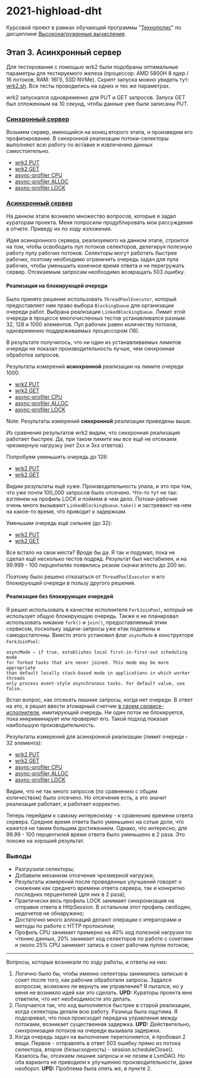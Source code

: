# 2021-highload-dht

Курсовой проект в рамках обучающей программы "[Технополис](https://polis.mail.ru)" по дисциплине [Высоконагруженные вычисления](https://polis.mail.ru/curriculum/program/discipline/1257/).

## Этап 3. Асинхронный сервер

Для тестирования с помощью wrk2 были подобраны оптимальные параметры для тестируемого
железа (процессор: AMD 5800H 8 ядер / 16 потоков, RAM: 16Гб, SSD NVMe).
Скрипт запуска можно увидеть тут: [wrk2.sh](../../profiling/wrk2.sh).
Все тесты проводились на одних и тех же параметрах.

wrk2 запускался одновременно для PUT и GET запросов. Запуск GET был отложенным
на 10 секунд, чтобы данные уже были записаны PUT.

### [Синхронный сервер](https://github.com/CRaFT4ik/2021-highload-dht/blob/stage_2/src/main/java/ru/mail/polis/service/eldar_tim/HttpServerImpl.java)

Возьмем сервер, имеющийся на конец второго этапа, и произведем его профилирование.
В синхронной реализации потоки-селекторы выполняют всю работу по вставке
и извлечению данных самостоятельно.

- [wrk2 PUT](profiling/sync/wrk2_sync2_put.txt)
- [wrk2 GET](profiling/sync/wrk2_sync2_get.txt)
- [async-profiler CPU](profiling/sync/profiler_cpu_sync2.html)
- [async-profiler ALLOC](profiling/sync/profiler_alloc_sync2.html)
- [async-profiler LOCK](profiling/sync/profiler_lock_sync2.html)

### [Асинхронный сервер](https://github.com/CRaFT4ik/2021-highload-dht/blob/stage_3/src/main/java/ru/mail/polis/service/eldar_tim/HttpServerImpl.java)

На данном этапе возникло множество вопросов, которые я задал кураторам проекта.
Меня попросили продублировать мои рассуждения в отчете. Приведу их по ходу изложения.

Идея асинхронного сервера, реализуемого на данном этапе, строится на том, чтобы
освободить пул потоков селекторов, делегируя полезную работу пулу рабочих потоков.
Селекторы могут работать быстрее рабочих, поэтому необходимо ограничить очередь задач
для пула рабочих, чтобы уменьшить конечное время ответа и не перегружать сервер.
Отсекаемым запросам необходимо возвращать 503 ошибку.

#### Реализация на блокирующей очереди

Было принято решение использовать `ThreadPoolExecutor`, который предоставляет нам
право выбора `BlockingQueue` для организации очереди работ. Выбрана реализация
`LinkedBlockingQueue`. Лимит этой очереди в процессе многочисленных тестов
устанавливался разным: 32, 128 и 1000 элементов. Пул рабочих равен количеству потоков,
одновременно поддерживаемых процессором (16).

В результате получилось, что ни один из устанавливаемых лимитов очереди
не показал производительность лучше, чем синхронная обработка запросов.

Результаты измерений **асинхронной** реализации на лимите очереди 1000:
 - [wrk2 PUT](profiling/async/threadpool/wrk2_workers2_put.txt)
 - [wrk2 GET](profiling/async/threadpool/wrk2_workers2_get.txt)
 - [async-profiler CPU](profiling/async/threadpool/profiler_cpu_workers2.html)
 - [async-profiler ALLOC](profiling/async/threadpool/profiler_alloc_workers2.html)
 - [async-profiler LOCK](profiling/async/threadpool/profiler_lock_workers2.html)

Note: Результаты измерений **синхронной** реализации приведены выше.

Из сравнения результатов wrk2 видим, что синхронная реализация работает быстрее.
Да, при таком лимите мы все ещё не отсекаем чрезмерную нагрузку (нет 2xx и 3xx ответов).

Попробуем уменьшить очередь до 128:
- [wrk2 PUT](profiling/async/threadpool/wrk2_workers128_put.txt)
- [wrk2 GET](profiling/async/threadpool/wrk2_workers128_get.txt)

Видим результаты ещё хуже. Производительность упала, и это при том,
что уже почти 100_000 запросов было отсечено. Что-то тут не так:
взглянем на профиль LOCK и поймем в чем дело. Потоки-рабочие очень много вызывают
`LinkedBlockingQueue.take()` и застревают на нем на какое-то время, что
приводит к задержкам.

Уменьшим очередь ещё сильнее (до 32):
- [wrk2 PUT](profiling/async/threadpool/wrk2_workers32_put.txt)
- [wrk2 GET](profiling/async/threadpool/wrk2_workers32_get.txt)

Все встало на свои места? Вроде бы да. Я так и подумал, пока не сделал
ещё несколько тестов подряд. Результат был нестабилен, и на 99.999 - 100 перцентилях
появились резкие скачки вплоть до 200 мс.

Поэтому было решено отказаться от `ThreadPoolExecutor` и его блокирующей очереди
в пользу другого решения.

#### Реализация без блокирующих очередей

Я решил использовать в качестве исполнителя `ForkJoinPool`, который не использует общую
блокирующую очередь.
Также я не планировал использовать никакие `fork()` и `join()`, предоставляемый этим
сервисом, поскольку задачи-запросы уже итак поделены и самодостаточны.
Вместо этого установил флаг `asyncMode` в конструкторе `ForkJoinPool`:

```
asyncMode – if true, establishes local first-in-first-out scheduling mode
for forked tasks that are never joined. This mode may be more appropriate
than default locally stack-based mode in applications in which worker threads
only process event-style asynchronous tasks. For default value, use false.
```

Встал вопрос, как отсекать лишние запросы, когда нет очереди.
В ответ на это, я решил ввести атомарный счетчик [в своем сервисе-исполнителе](https://github.com/CRaFT4ik/2021-highload-dht/blob/stage_3/src/main/java/ru/mail/polis/service/eldar_tim/LimitedServiceExecutor.java),
имитирующий очередь.
Ни один поток не блокируется, пока инкриминирует или проверяет его. Такой подход
показал наибольшую производительность.

Результаты измерений для асинхронной реализации (лимит очереди - 32 элемента):

- [wrk2 PUT](profiling/async/forkjoinpool/wrk2_workers32_put.txt)
- [wrk2 GET](profiling/async/forkjoinpool/wrk2_workers32_get.txt)
- [async-profiler CPU](profiling/async/forkjoinpool/profiler_cpu_workers32.html)
- [async-profiler ALLOC](profiling/async/forkjoinpool/profiler_alloc_workers32.html)
- [async-profiler LOCK](profiling/async/forkjoinpool/profiler_lock_workers32.html)

Видим, что не так много запросов (по сравнению с общим количеством) было отсечено.
Но отсечения есть, а это значит реализация работает, и работает корректно.

Теперь перейдем к самому интересному - к сравнению времени ответа сервера. Среднее время
ответа было уменьшено на сотые доли, что кажется не таким большим достижением.
Однако, что интересно, для 99.99 - 100 перцентилей время ответа было уменьшено в 2 раза.
Это похоже на хороший результат.

### Выводы
 - Разгрузили селекторы;
 - Добавили механизм отсечения чрезмерной нагрузки;
 - Результаты измерений после проведенных улучшений говорят о снижении как среднего времени
ответа сервера, так и конкретно последних перцентилей (для них в 2 раза);
 - Практически весь профиль LOCK занимает синхронизация на отправке ответа в HttpSession.
В остальном этот профиль свободен, недочетов не обнаружено;
 - Достаточно много аллокаций делают операции с итераторами и методы по работе
с HTTP протоколом;
 - Профиль CPU занимает примерно на 40% код полезной нагрузки по чтению данных,
20% занимает код селекторов по работе с сокетами и около 25% CPU занимает запись
в сокет рабочим пулом потоков;

---

Вопросы, которые возникали по ходу работы, и ответы на них:

1. Логично было бы, чтобы именно селекторы занимались записью в сокет после того, как рабочие обработали
запросы. Задался вопросом, возможно ли вернуть им управление? Я пытался, но у меня не возникло идей как это сделать.
**UPD:** Кураторы проекта мне ответили, что нет необходимости это делать.
2. Получается так, что код выполняется быстрее в старой реализации, когда селекторы делали всю работу.
Разница была ощутима. Я подозревал, что пока происходит передача управления между потоками, возникает
существенная задержка. **UPD:** Действительно, синхронизация потоков на очереди вызывала задержки.
3. Когда очередь задач на выполнение переполняется, я пробовал 2 вещи. Первое - отправлять в ответ 503 ошибку прямо
из потока селектора, второе (безысходность) - session.scheduleClose(). Казалось бы, отсекаем лишние запросы и не лезем
в LsmDAO. Но оба варианта не приводили к улучшению производительности, даже наоборот.
**UPD:** Проблема была опять же, в пункте 2.
